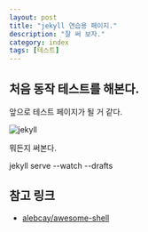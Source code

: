 ```yaml
---
layout: post
title: "jekyll 연습용 페이지."
description: "잘 써 보자."
category: index
tags: [테스트]
---
```


## 처음 동작 테스트를 해본다.

앞으로 테스트 페이지가 될 거 같다.

![jekyll](http://wolfslittlestore.be/wp-content/uploads/2013/07/jekyll.png)

뭐든지 써본다.

jekyll serve --watch --drafts

## 참고 링크

* [alebcay/awesome-shell](https://github.com/alebcay/awesome-shell#zsh)
